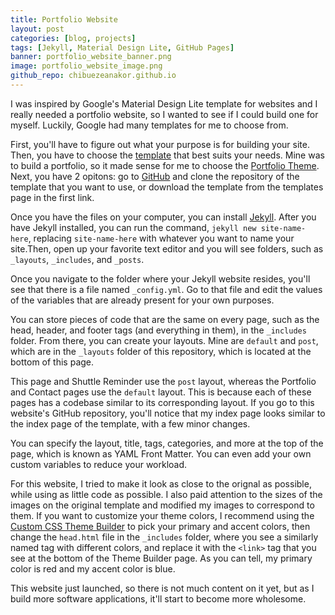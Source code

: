 ```yaml
---
title: Portfolio Website
layout: post
categories: [blog, projects]
tags: [Jekyll, Material Design Lite, GitHub Pages]
banner: portfolio_website_banner.png
image: portfolio_website_image.png
github_repo: chibuezeanakor.github.io
---
```


I was inspired by Google's Material Design Lite template for websites and I really needed a portfolio website, so I wanted to see if I could build one for myself. Luckily, Google had many templates for me to choose from.

First, you'll have to figure out what your purpose is for building your site. Then, you have to choose the [template][1] that best suits your needs. Mine was to build a portfolio, so it made sense for me to choose the [Portfolio Theme][2]. Next, you have 2 opitons: go to [GitHub][3] and clone the repository of the template that you want to use, or download the template from the templates page in the first link.

Once you have the files on your computer, you can install [Jekyll][4]. After you have Jekyll installed, you can run the command, `jekyll new site-name-here`, replacing `site-name-here` with whatever you want to name your site.Then, open up your favorite text editor and you will see folders, such as `_layouts`, `_includes`, and `_posts`.

Once you navigate to the folder where your Jekyll website resides, you'll see that there is a file named `_config.yml`. Go to that file and edit the values of the variables that are already present for your own purposes.

You can store pieces of code that are the same on every page, such as the head, header, and footer tags (and everything in them), in the `_includes` folder. From there, you can create your layouts. Mine are `default` and `post`, which are in the `_layouts` folder of this repository, which is located at the bottom of this page. 

This page and Shuttle Reminder use the `post` layout, whereas the Portfolio and Contact pages use the `default` layout. This is because each of these pages has a codebase similar to its corresponding layout. If you go to this website's GitHub repository, you'll notice that my index page looks similar to the index page of the template, with a few minor changes.

You can specify the layout, title, tags, categories, and more at the top of the page, which is known as YAML Front Matter. You can even add your own custom variables to reduce your workload.

For this website, I tried to make it look as close to the orignal as possible, while using as little code as possible. I also paid attention to the sizes of the images on the original template and modified my images to correspond to them. If you want to customize your theme colors, I recommend using the [Custom CSS Theme Builder][5] to pick your primary and accent colors, then change the `head.html` file in the `_includes` folder, where you see a similarly named tag with different colors, and replace it with the `<link>` tag that you see at the bottom of the Theme Builder page. As you can tell, my primary color is red and my accent color is blue.

This website just launched, so there is not much content on it yet, but as I build more software applications, it'll start to become more wholesome.



[1]: https://getmdl.io/templates/index.html
[2]: https://getmdl.io/templates/portfolio/index.html
[3]: https://github.com/google/material-design-lite/tree/mdl-1.x/templates
[4]: http://jekyllrb.com
[5]: https://getmdl.io/customize/index.html
